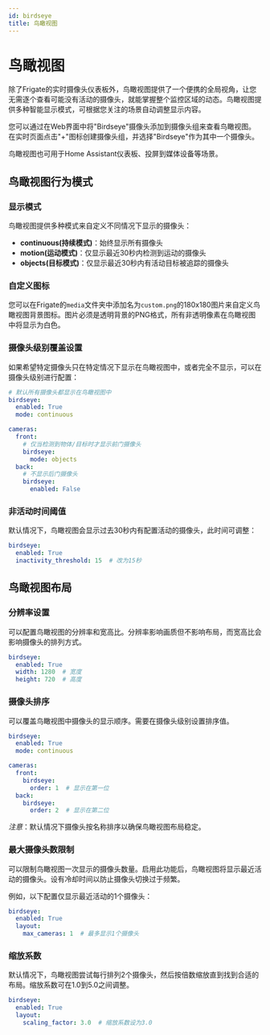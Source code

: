 ```yaml
---
id: birdseye
title: 鸟瞰视图
---
```


# 鸟瞰视图

除了Frigate的实时摄像头仪表板外，鸟瞰视图提供了一个便携的全局视角，让您无需逐个查看可能没有活动的摄像头，就能掌握整个监控区域的动态。鸟瞰视图提供多种智能显示模式，可根据您关注的场景自动调整显示内容。

您可以通过在Web界面中将"Birdseye"摄像头添加到摄像头组来查看鸟瞰视图。在实时页面点击"+"图标创建摄像头组，并选择"Birdseye"作为其中一个摄像头。

鸟瞰视图也可用于Home Assistant仪表板、投屏到媒体设备等场景。

## 鸟瞰视图行为模式

### 显示模式

鸟瞰视图提供多种模式来自定义不同情况下显示的摄像头：

- **continuous(持续模式)**：始终显示所有摄像头
- **motion(运动模式)**：仅显示最近30秒内检测到运动的摄像头  
- **objects(目标模式)**：仅显示最近30秒内有活动目标被追踪的摄像头

### 自定义图标

您可以在Frigate的`media`文件夹中添加名为`custom.png`的180x180图片来自定义鸟瞰视图背景图标。图片必须是透明背景的PNG格式，所有非透明像素在鸟瞰视图中将显示为白色。

### 摄像头级别覆盖设置

如果希望特定摄像头只在特定情况下显示在鸟瞰视图中，或者完全不显示，可以在摄像头级别进行配置：

```yaml
# 默认所有摄像头都显示在鸟瞰视图中
birdseye:
  enabled: True
  mode: continuous

cameras:
  front:
    # 仅当检测到物体/目标时才显示前门摄像头
    birdseye:
      mode: objects
  back:
    # 不显示后门摄像头
    birdseye:
      enabled: False
```

### 非活动时间阈值

默认情况下，鸟瞰视图会显示过去30秒内有配置活动的摄像头，此时间可调整：

```yaml
birdseye:
  enabled: True
  inactivity_threshold: 15  # 改为15秒
```

## 鸟瞰视图布局

### 分辨率设置

可以配置鸟瞰视图的分辨率和宽高比。分辨率影响画质但不影响布局，而宽高比会影响摄像头的排列方式。

```yaml
birdseye:
  enabled: True
  width: 1280  # 宽度
  height: 720  # 高度
```

### 摄像头排序

可以覆盖鸟瞰视图中摄像头的显示顺序。需要在摄像头级别设置排序值。

```yaml
birdseye:
  enabled: True
  mode: continuous

cameras:
  front:
    birdseye:
      order: 1  # 显示在第一位
  back:
    birdseye:
      order: 2  # 显示在第二位
```

_注意_：默认情况下摄像头按名称排序以确保鸟瞰视图布局稳定。

### 最大摄像头数限制

可以限制鸟瞰视图一次显示的摄像头数量。启用此功能后，鸟瞰视图将显示最近活动的摄像头。设有冷却时间以防止摄像头切换过于频繁。

例如，以下配置仅显示最近活动的1个摄像头：

```yaml
birdseye:
  enabled: True
  layout:
    max_cameras: 1  # 最多显示1个摄像头
```

### 缩放系数

默认情况下，鸟瞰视图尝试每行排列2个摄像头，然后按倍数缩放直到找到合适的布局。缩放系数可在1.0到5.0之间调整。

```yaml
birdseye:
  enabled: True
  layout:
    scaling_factor: 3.0  # 缩放系数设为3.0
```